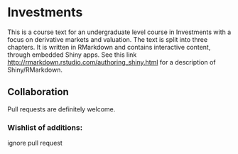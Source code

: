# Investments

This is a course text for an undergraduate level course in Investments with a focus on derivative markets and valuation. The text is split into three chapters. It is written in RMarkdown and contains interactive content, through embedded Shiny apps. See this link http://rmarkdown.rstudio.com/authoring_shiny.html for a description of Shiny/RMarkdown.

## Collaboration

Pull requests are definitely welcome. 

### Wishlist of additions:

ignore pull request
